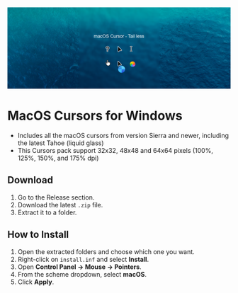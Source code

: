 ![macOS Cursors Preview](/images/preview.png)
---

# MacOS Cursors for Windows
- Includes all the macOS cursors from version Sierra and newer, including the latest Tahoe (liquid glass)
- This Cursors pack support 32x32, 48x48 and 64x64 pixels (100%, 125%, 150%, and 175% dpi)



## Download

1. Go to the Release section.
2. Download the latest `.zip` file.
3. Extract it to a folder.

## How to Install

1. Open the extracted folders and choose which one you want.
2. Right-click on `install.inf` and select **Install**.
3. Open **Control Panel → Mouse → Pointers**.
4. From the scheme dropdown, select **macOS**.
5. Click **Apply**.



